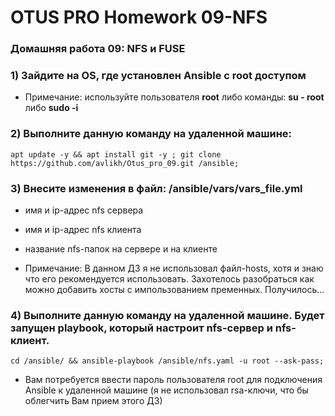 # OTUS PRO Homework 09-NFS

### Домашняя работа 09: NFS и FUSE

### 1) Зайдите на OS, где установлен Ansible с root доступом
   - Примечание: используйте пользователя **root** либо команды: **su - root** либо **sudo -i**

### 2) Выполните данную команду на удаленной машине:
```
apt update -y && apt install git -y ; git clone https://github.com/avlikh/Otus_pro_09.git /ansible;
```
### 3) Внесите изменения в файл: /ansible/vars/vars_file.yml
   - имя и ip-адрес nfs сервера
   - имя и ip-адрес nfs клиента
   - название nfs-папок на сервере и на клиенте  
  
   - Примечание: В данном ДЗ я не использовал файл-hosts, хотя и знаю что его рекомендуется использовать. Захотелось разобраться как можно добавить хосты с импользованием пременных. Получилось...

### 4) Выполните данную команду на удаленной машине. Будет запущен playbook, который настроит nfs-сервер и nfs-клиент.
```
cd /ansible/ && ansible-playbook /ansible/nfs.yaml -u root --ask-pass;
```
   - Вам потребуется ввести пароль пользователя root для подключения Ansible к удаленной машине (я не использовал rsa-ключи, что бы облегчить Вам прием этого ДЗ) 

